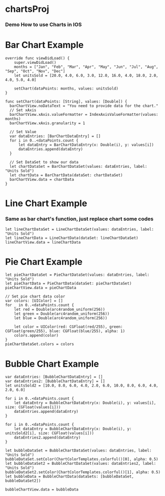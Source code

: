 # chartsProj

### Demo How to use Charts in IOS

# Bar Chart Example

    override func viewDidLoad() {
        super.viewDidLoad()    
        months = ["Jan", "Feb", "Mar", "Apr", "May", "Jun", "Jul", "Aug", "Sep", "Oct", "Nov", "Dec"]
        let unitsSold = [20.0, 4.0, 6.0, 3.0, 12.0, 16.0, 4.0, 18.0, 2.0, 4.0, 5.0, 4.0]

        setChart(dataPoints: months, values: unitsSold)
    }
    
    func setChart(dataPoints: [String], values: [Double]) {
      barChartView.noDataText = "You need to provide data for the chart."        
      // Set xAxis
      barChartView.xAxis.valueFormatter = IndexAxisValueFormatter(values: months)
      barChartView.xAxis.granularity = 1
        
      // Set Value
      var dataEntries: [BarChartDataEntry] = []
      for i in 0..<dataPoints.count {
          let dataEntry = BarChartDataEntry(x: Double(i), y: values[i])
          dataEntries.append(dataEntry)
      }
  
      // Set DataSet to show our data
      let chartDataSet = BarChartDataSet(values: dataEntries, label: "Units Sold")
      let chartData = BarChartData(dataSet: chartDataSet)
      barChartView.data = chartData
    }

# Line Chart Example
### Same as bar chart's function, just replace chart some codes

    let lineChartDataSet = LineChartDataSet(values: dataEntries, label: "Units Sold")
    let lineChartData = LineChartData(dataSet: lineChartDataSet)    
    lineChartView.data = lineChartData

# Pie Chart Example

    let pieChartDataSet = PieChartDataSet(values: dataEntries, label: "Units Sold")
    let pieChartData = PieChartData(dataSet: pieChartDataSet)    
    pieChartView.data = pieChartData
        
    // Set pie chart data color
    var colors: [UIColor] = []    
    for _ in 0..<dataPoints.count {
        let red = Double(arc4random_uniform(256))
        let green = Double(arc4random_uniform(256))
        let blue = Double(arc4random_uniform(256))
            
        let color = UIColor(red: CGFloat(red/255), green: CGFloat(green/255), blue: CGFloat(blue/255), alpha: 1)
        colors.append(color)
    }    
    pieChartDataSet.colors = colors

# Bubble Chart Example
    var dataEntries: [BubbleChartDataEntry] = []
    var dataEntries2: [BubbleChartDataEntry] = []
    let unitsSold2 = [10.0, 8.0, 6.0, 4.0, 2.0, 6.0, 10.0, 8.0, 6.0, 4.0, 2.0, 6.0]
           
    for i in 0..<dataPoints.count {
        let dataEntry = BubbleChartDataEntry(x: Double(i), y: values[i], size: CGFloat(values[i]))
        dataEntries.append(dataEntry)
    }
        
    for i in 0..<dataPoints.count {
        let dataEntry = BubbleChartDataEntry(x: Double(i), y: unitsSold2[i], size: CGFloat(values[i]))
        dataEntries2.append(dataEntry)
    }
        
    let bubbleDataSet = BubbleChartDataSet(values: dataEntries, label: "Units Sold")
    bubbleDataSet.setColor(ChartColorTemplates.colorful()[0], alpha: 0.5)
    let bubbleDataSet2 = BubbleChartDataSet(values: dataEntries2, label: "Units Sold")
    bubbleDataSet2.setColor(ChartColorTemplates.colorful()[1], alpha: 0.5)
    let bubbleData = BubbleChartData(dataSets: [bubbleDataSet, bubbleDataSet2])
        
    bubbleChartView.data = bubbleData
